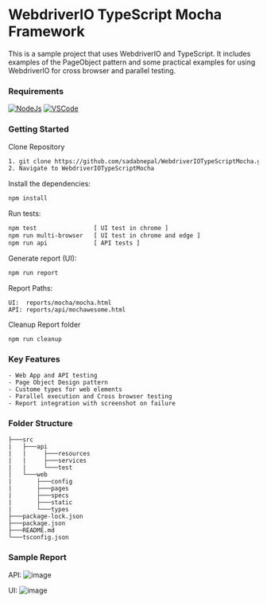 # WebdriverIO TypeScript Mocha Framework
This is a sample project that uses WebdriverIO and TypeScript. It includes examples of the PageObject pattern and some practical examples for using WebdriverIO for cross browser and parallel testing.

### Requirements
[![NodeJs](https://img.shields.io/badge/-NodeJS%20v12%20OR%20later-%23339933?logo=npm)](https://nodejs.org/en/download/)
[![VSCode](https://img.shields.io/badge/-Visual%20Studio%20Code-%233178C6?logo=visual-studio-code)](https://code.visualstudio.com/download)

### Getting Started
Clone Repository
```bash
1. git clone https://github.com/sadabnepal/WebdriverIOTypeScriptMocha.git
2. Navigate to WebdriverIOTypeScriptMocha
```

Install the dependencies:
```bash
npm install
```

Run tests:
```bash
npm test                [ UI test in chrome ]
npm run multi-browser   [ UI test in chrome and edge ]
npm run api             [ API tests ]
```

Generate report (UI):
```bash
npm run report
```

Report Paths:
```
UI:  reports/mocha/mocha.html
API: reports/api/mochawesome.html
```

Cleanup Report folder
```
npm run cleanup
```

### Key Features
	- Web App and API testing
	- Page Object Design pattern
	- Custome types for web elements
	- Parallel execution and Cross browser testing
	- Report integration with screenshot on failure

### Folder Structure
```
├───src
|   ├───api
|   |     ├───resources
|   |     ├───services
|   |     └───test
│   └───web
|	    ├───config
|	    ├───pages
|	    ├───specs
|	    ├───static
|	    └───types
├───package-lock.json
├───package.json
├───README.md
└───tsconfig.json
```
	
### Sample Report
API:
![image](https://user-images.githubusercontent.com/65847528/143480364-2315b191-e8cd-460b-967c-e430abb29416.png)

UI:
![image](https://user-images.githubusercontent.com/65847528/143480443-cee233a4-6296-4773-8b54-c593d7dfd022.png)
